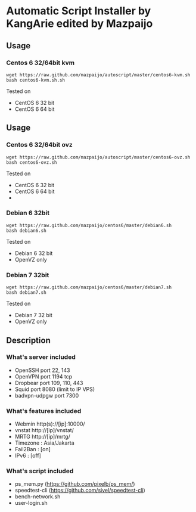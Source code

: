 Automatic Script Installer by KangArie edited by Mazpaijo
==========

## Usage
### Centos 6 32/64bit kvm
```
wget https://raw.github.com/mazpaijo/autoscript/master/centos6-kvm.sh
bash centos6-kvm.sh.sh
```
Tested on
* CentOS 6 32 bit
* CentOS 6 64 bit


## Usage
### Centos 6 32/64bit ovz
```
wget https://raw.github.com/mazpaijo/autoscript/master/centos6-ovz.sh
bash centos6-ovz.sh
```
Tested on
* CentOS 6 32 bit
* CentOS 6 64 bit
* 


### Debian 6 32bit
```
wget https://raw.github.com/mazpaijo/centos6/master/debian6.sh
bash debian6.sh
```
Tested on
* Debian 6 32 bit
* OpenVZ only

### Debian 7 32bit
```
wget https://raw.github.com/mazpaijo/centos6/master/debian7.sh
bash debian7.sh
```
Tested on
* Debian 7 32 bit
* OpenVZ only


## Description

### What's server included
* OpenSSH port 22, 143
* OpenVPN port 1194 tcp
* Dropbear port 109, 110, 443
* Squid port 8080 (limit to IP VPS)
* badvpn-udpgw port 7300

### What's features included
* Webmin http(s)://[ip]:10000/
* vnstat http://[ip]/vnstat/
* MRTG http://[ip]/mrtg/
* Timezone : Asia/Jakarta
* Fail2Ban : [on]
* IPv6     : [off]

### What's script included
* ps_mem.py (https://github.com/pixelb/ps_mem/)
* speedtest-cli (https://github.com/sivel/speedtest-cli)
* bench-network.sh
* user-login.sh

